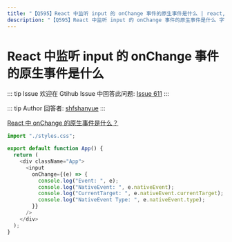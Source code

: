 ```yaml
---
title: "【Q595】React 中监听 input 的 onChange 事件的原生事件是什么 | react,dom高频面试题"
description: "【Q595】React 中监听 input 的 onChange 事件的原生事件是什么 字节跳动面试题、阿里腾讯面试题、美团小米面试题。"
---
```


# React 中监听 input 的 onChange 事件的原生事件是什么

::: tip Issue
欢迎在 Gtihub Issue 中回答此问题: [Issue 611](https://github.com/shfshanyue/Daily-Question/issues/611)
:::

::: tip Author
回答者: [shfshanyue](https://github.com/shfshanyue)
:::

[React 中 onChange 的原生事件是什么？](https://codesandbox.io/s/input-onchange-1ybhw?file=/src/App.js)

```js
import "./styles.css";

export default function App() {
  return (
    <div className="App">
      <input
        onChange={(e) => {
          console.log("Event: ", e);
          console.log("NativeEvent: ", e.nativeEvent);
          console.log("CurrentTarget: ", e.nativeEvent.currentTarget);
          console.log("NativeEvent Type: ", e.nativeEvent.type);
        }}
      />
    </div>
  );
}
```
